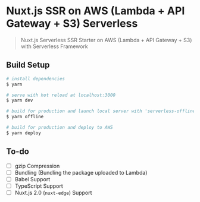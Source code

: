 # Nuxt.js SSR on AWS (Lambda + API Gateway + S3) Serverless

> Nuxt.js Serverless SSR Starter on AWS (Lambda + API Gateway + S3) with Serverless Framework

## Build Setup

``` bash
# install dependencies
$ yarn

# serve with hot reload at localhost:3000
$ yarn dev

# build for production and launch local server with 'serverless-offline' plugin
$ yarn offline

# build for production and deploy to AWS
$ yarn deploy
```

## To-do
- [ ] gzip Compression
- [ ] Bundling (Bundling the package uploaded to Lambda)
- [ ] Babel Support
- [ ] TypeScript Support
- [ ] Nuxt.js 2.0 (`nuxt-edge`) Support